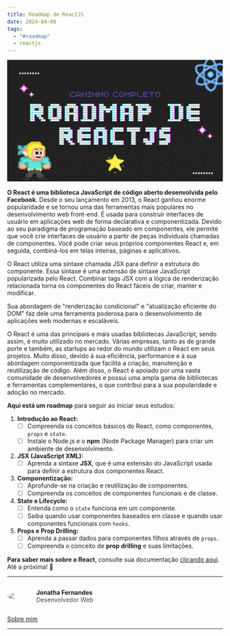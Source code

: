 ```yaml
---
title: Roadmap de ReactJS
date: 2024-04-08
tags:
  - "#roadmap"
  - reactjs
---
```

<img src="../Images/roadmap-react.png" alt="" />

**O React é uma biblioteca JavaScript de código aberto desenvolvida pelo Facebook**. Desde o seu lançamento em 2013, o React ganhou enorme popularidade e se tornou uma das ferramentas mais populares no desenvolvimento web front-end. É usada para construir interfaces de usuário em aplicações web de forma declarativa e componentizada. Devido ao seu paradigma de programação baseado em componentes, ele permite que você crie interfaces de usuário a partir de peças individuais chamadas de componentes. Você pode criar seus próprios componentes React e, em seguida, combiná-los em telas inteiras, páginas e aplicativos.

O React utiliza uma sintaxe chamada JSX para definir a estrutura do componente. Essa sintaxe é uma extensão de sintaxe JavaScript popularizada pelo React. Combinar tags JSX com a lógica de renderização relacionada torna os componentes do React fáceis de criar, manter e modificar.

Sua abordagem de "renderização condicional" e "atualização eficiente do DOM" faz dele uma ferramenta poderosa para o desenvolvimento de aplicações web modernas e escaláveis.

O React é uma das principais e mais usadas bibliotecas JavaScript, sendo assim, é muito utilizado no mercado. Várias empresas, tanto as de grande porte e também, as startups ao redor do mundo utilizam o React em seus projetos. Muito disso, devido à sua eficiência, performance e à sua abordagem componentizada que facilita a criação, manutenção e reutilização de código. Além disso, o React é apoiado por uma vasta comunidade de desenvolvedores e possui uma ampla gama de bibliotecas e ferramentas complementares, o que contribui para a sua popularidade e adoção no mercado.

**Aqui está um roadmap** para seguir ao iniciar seus estudos:

1. **Introdução ao React:**
    - [ ] Compreenda os conceitos básicos do React, como componentes, `props` e `state`.
    - [ ] Instale o Node.js e o **npm** (Node Package Manager) para criar um ambiente de desenvolvimento.
2. **JSX (JavaScript XML):**   
    - [ ] Aprenda a sintaxe **JSX**, que é uma extensão do JavaScript usada para definir a estrutura dos componentes React.
3. **Componentização:**
    - [ ] Aprofunde-se na criação e reutilização de componentes.
    - [ ] Compreenda os conceitos de componentes funcionais e de classe.
4. **State e Lifecycle:**
    - [ ] Entenda como o `state` funciona em um componente.
    - [ ] Saiba quando usar componentes baseados em classe e quando usar componentes funcionais com `hooks`.
5. **Props e Prop Drilling:**
    - [ ] Aprenda a passar dados para componentes filhos através de `props`.
    - [ ] Compreenda o conceito de **prop drilling** e suas limitações.

**Para saber mais sobre o React**, consulte sua documentação [clicando aqui](https://pt-br.react.dev/). Até a próxima! 👋

---
<div style="display: flex; align-items: center; gap: 0.5rem;">
	<img src="https://github.com/jonathafernandes.png" style="border-radius: 50%; width: 60px;" />
	<p>
		<strong>Jonatha Fernandes</strong>
		<br />
		<span style="opacity: 0.8;">Desenvolvedor Web</span>
	</p>
</div>

[Sobre mim](https://jonathafernandes.vercel.app/)


---